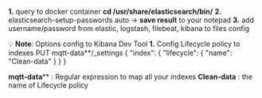**1.** query to docker container **cd /usr/share/elasticsearch/bin/**
**2.** elasticsearch-setup-passwords auto -> **save result** to your notepad
**3.** add username/password from elastic, logstash, filebeat, kibana to files config

💡 **Note**: Options config to Kibana Dev Tool
**1.** Config Lifecycle policy to indexes
PUT mqtt-data**/_settings 
{
  "index": {
    "lifecycle": {
      "name": "Clean-data"
    }
  }
}

**mqtt-data**** : Regular expression to map all your indexes
**Clean-data** : the name of Lifecycle policy
